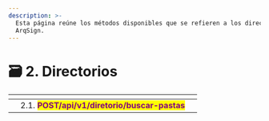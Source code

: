```yaml
---
description: >-
  Esta página reúne los métodos disponibles que se refieren a los directorios de
  ArqSign.
---
```


# 🗃️ 2. Directorios



<table data-view="cards"><thead><tr><th></th><th></th><th></th></tr></thead><tbody><tr><td></td><td>2.1. <mark style="color:purple;"><strong>POST/api/v1/diretorio/buscar-pastas</strong></mark></td><td></td></tr></tbody></table>
